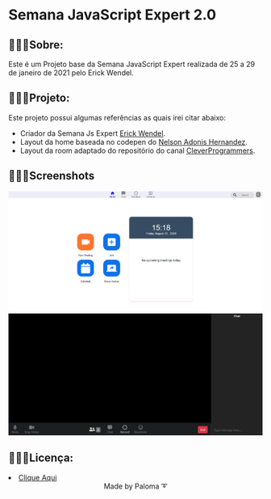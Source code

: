 # Semana JavaScript Expert 2.0

## 👩🏽‍💻Sobre:
Este é um Projeto base da Semana JavaScript Expert realizada de 25 a 29 de janeiro de 2021 pelo Erick Wendel.

## 👩🏽‍💻Projeto:

Este projeto possui algumas referências as quais irei citar abaixo:
- Criador da Semana Js Expert [Erick Wendel](https://github.com/erickwendel).
- Layout da home baseada no codepen do [Nelson Adonis Hernandez](https://codepen.io/nelsonher019/pen/eYZBqOm).
- Layout da room adaptado do repositório do canal [CleverProgrammers](https://github.com/CleverProgrammers/nodejs-zoom-clone/blob/master/views/room.ejs).

## 👩🏽‍💻Screenshots
<div align="left">
<img src="https://github.com/palomavila/zoom-clone-js-expert/blob/main/prints/home.png" alt"Banner" title="Home" />
<div align="left">
<img src="https://github.com/palomavila/zoom-clone-js-expert/blob/main/prints/room.png" alt"Page" title="Room" />
  

## 👩🏽‍💻Licença:

<li><a href="https://github.com/palomavila/zoom-clone-js-expert/blob/main/LICENSE">Clique Aqui</a></li>

<div align="center">
Made by Paloma ➰</p>
